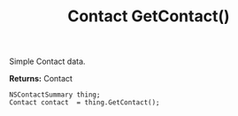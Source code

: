﻿---
uid: crmscript_ref_NSContactSummary_GetContact
title: Contact GetContact()
intellisense: NSContactSummary.GetContact
keywords: NSContactSummary, GetContact
so.topic: reference
---

Simple Contact data.

**Returns:** Contact


```crmscript
NSContactSummary thing;
Contact contact  = thing.GetContact();
```


